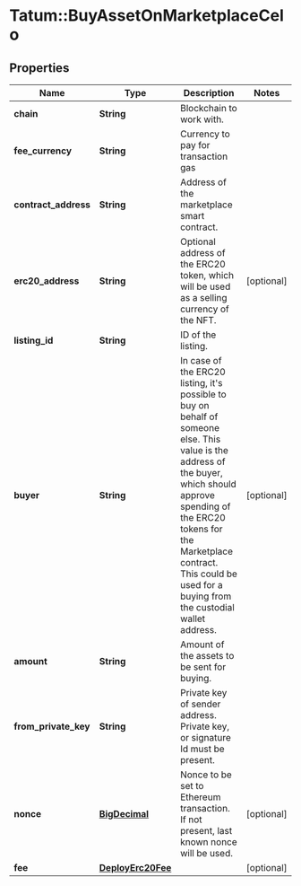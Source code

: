 # Tatum::BuyAssetOnMarketplaceCelo

## Properties
Name | Type | Description | Notes
------------ | ------------- | ------------- | -------------
**chain** | **String** | Blockchain to work with. | 
**fee_currency** | **String** | Currency to pay for transaction gas | 
**contract_address** | **String** | Address of the marketplace smart contract. | 
**erc20_address** | **String** | Optional address of the ERC20 token, which will be used as a selling currency of the NFT. | [optional] 
**listing_id** | **String** | ID of the listing. | 
**buyer** | **String** | In case of the ERC20 listing, it&#x27;s possible to buy on behalf of someone else. This value is the address of the buyer, which should approve spending of the ERC20 tokens for the Marketplace contract. This could be used for a buying from the custodial wallet address. | [optional] 
**amount** | **String** | Amount of the assets to be sent for buying. | 
**from_private_key** | **String** | Private key of sender address. Private key, or signature Id must be present. | 
**nonce** | [**BigDecimal**](BigDecimal.md) | Nonce to be set to Ethereum transaction. If not present, last known nonce will be used. | [optional] 
**fee** | [**DeployErc20Fee**](DeployErc20Fee.md) |  | [optional] 

